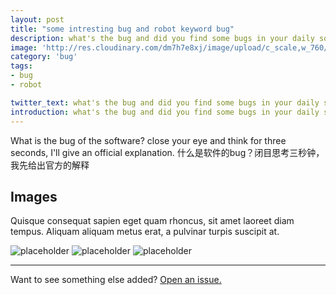 ```yaml
---
layout: post
title: "some intresting bug and robot keyword bug"
description: what's the bug and did you find some bugs in your daily software? what's the robot keyword bug? is't the same thing with software bug? in this article I'll show you.
image: 'http://res.cloudinary.com/dm7h7e8xj/image/upload/c_scale,w_760/v1504807239/morpheus_xdzgg1.jpg'
category: 'bug'
tags:
- bug
- robot

twitter_text: what's the bug and did you find some bugs in your daily software?
introduction: what's the bug and did you find some bugs in your daily software? what's the robot keyword bug?
---
```


What is the bug of the software? close your eye and think for three seconds, I'll give an official explanation.
什么是软件的bug？闭目思考三秒钟，我先给出官方的解释

## Images

Quisque consequat sapien eget quam rhoncus, sit amet laoreet diam tempus. Aliquam aliquam metus erat, a pulvinar turpis suscipit at.

![placeholder](https://placehold.it/800x400 "Large example image")
![placeholder](https://placehold.it/400x200 "Medium example image")
![placeholder](https://placehold.it/200x200 "Small example image")



-----

Want to see something else added? <a href="https://github.com/poole/poole/issues/new">Open an issue.</a>
